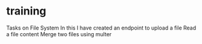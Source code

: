 # training
Tasks on File System 
In this I have created an endpoint to upload a file 
Read a file content
Merge two files using multer 
